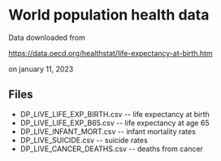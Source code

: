 # World population health data 

Data downloaded from

https://data.oecd.org/healthstat/life-expectancy-at-birth.htm

on january 11, 2023

## Files

- DP_LIVE_LIFE_EXP_BIRTH.csv -- life expectancy at birth
- DP_LIVE_LIFE_EXP_B65.csv -- life expectancy at age 65
- DP_LIVE_INFANT_MORT.csv -- infant mortality rates
- DP_LIVE_SUICIDE.csv -- suicide rates
- DP_LIVE_CANCER_DEATHS.csv -- deaths from cancer
